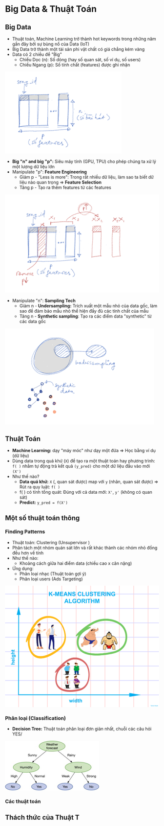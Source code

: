 # Big Data & Thuật Toán

## Big Data

* Thuật toán, Machine Learning trở thành hot keywords trong những năm gần đây bởi sự bùng nổ của Data \(IoT\)
* Big Data trở thành một tài sản phi vật chất có giá chẳng kém vàng
* Data có 2 chiều để "Big"
  * Chiều Dọc \(n\): Số dòng \(hay số quan sát, số ví dụ, số users\)
  * Chiều Ngang \(p\): Số tính chất \(features\) được ghi nhận 

![](../../.gitbook/assets/image%20%2812%29.png)

* **Big "n" and big "p":** Siêu máy tính \(GPU, TPU\) cho phép chúng ta xử lý một lượng dữ liệu lớn
* Manipulate "p": **Feature Engineering** 
  * Giảm p - "Less is more": Trong rất nhiều dữ liệu, làm sao ta biết dữ liệu nào quan trọng =&gt; **Feature Selection** 
  * Tăng p - Tạo ra thêm features từ các features 

![](../../.gitbook/assets/image%20%2810%29.png)

* Manipulate "n": **Sampling Tech**
  * Giảm n - **Undersampling:** Trích xuất một mẫu nhỏ của data gốc, làm sao để đảm bảo mẫu nhỏ thể hiện đầy đủ các tính chất của mẫu 
  * Tăng n - **Synthetic sampling**: Tạo ra các điểm data "synthetic" từ các data gốc

![](../../.gitbook/assets/image%20%2811%29.png)

## Thuật Toán

* **Machine Learning:** dạy "máy móc" như dạy một đứa =&gt; Học bằng ví dụ \(dữ liệu\)
* Dùng data trong quá khứ \(`X`\) để tạo ra một thuật toán hay phương trình: `f( )` nhằm tự động trả kết quả `(y_pred)` cho một dữ liệu đầu vào mới `(X')`
* Như thế nào?
  * **Data quá khứ:** `X` \(, quan sát được\) map với `y` \(nhãn, quan sát được\) =&gt; Rút ra quy luật: `f( )`
  * f\( \) có tính tổng quát: Đúng với cả data mới: `X'`, `y'` \(không có quan sát\)
  * **Predict:** `y_pred = f(X')`   

## Một số thuật toán thông 

### Finding Patterns

* Thuật toán: Clustering \(Unsupervisor \)
* Phân tách một nhóm quán sát lớn và rất khác  thành các nhóm nhỏ đồng đều hơn về tính 
* Như thế nào: 
  * Khoảng cách giữa hai điểm data \(chiều cao x cân nặng\)
* Ứng dụng:
  * Phân loại nhạc \(Thuật toán gợi ý\)
  * Phân loại users \(Ads Targeting\)

![](../../.gitbook/assets/image%20%2813%29.png)

### Phân loại \(Classification\)

* **Decision Tree:** Thuật toán phân loại đơn giản nhất, chuỗi các câu hỏi YES/

![](../../.gitbook/assets/image%20%289%29.png)

### Các thuật toán 

## Thách thức của Thuật T

